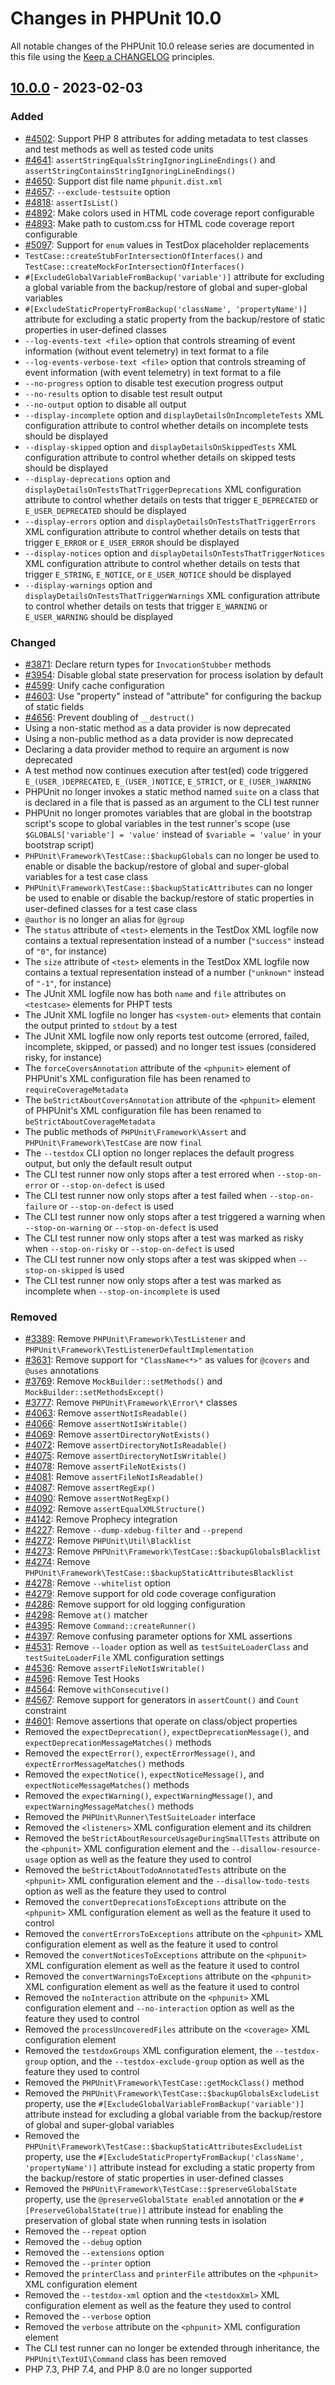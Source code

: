 # Changes in PHPUnit 10.0

All notable changes of the PHPUnit 10.0 release series are documented in this file using the [Keep a CHANGELOG](https://keepachangelog.com/) principles.

## [10.0.0] - 2023-02-03

### Added

* [#4502](https://github.com/sebastianbergmann/phpunit/issues/4502): Support PHP 8 attributes for adding metadata to test classes and test methods as well as tested code units
* [#4641](https://github.com/sebastianbergmann/phpunit/issues/4641): `assertStringEqualsStringIgnoringLineEndings()` and `assertStringContainsStringIgnoringLineEndings()`
* [#4650](https://github.com/sebastianbergmann/phpunit/issues/4650): Support dist file name `phpunit.dist.xml`
* [#4657](https://github.com/sebastianbergmann/phpunit/pull/4657): `--exclude-testsuite` option
* [#4818](https://github.com/sebastianbergmann/phpunit/pull/4818): `assertIsList()`
* [#4892](https://github.com/sebastianbergmann/phpunit/issues/4892): Make colors used in HTML code coverage report configurable
* [#4893](https://github.com/sebastianbergmann/phpunit/issues/4893): Make path to custom.css for HTML code coverage report configurable
* [#5097](https://github.com/sebastianbergmann/phpunit/issues/5097): Support for `enum` values in TestDox placeholder replacements
* `TestCase::createStubForIntersectionOfInterfaces()` and `TestCase::createMockForIntersectionOfInterfaces()`
* `#[ExcludeGlobalVariableFromBackup('variable')]` attribute for excluding a global variable from the backup/restore of global and super-global variables
* `#[ExcludeStaticPropertyFromBackup('className', 'propertyName')]` attribute for excluding a static property from the backup/restore of static properties in user-defined classes
* `--log-events-text <file>` option that controls streaming of event information (without event telemetry) in text format to a file
* `--log-events-verbose-text <file>` option that controls streaming of event information (with event telemetry) in text format to a file
* `--no-progress` option to disable test execution progress output
* `--no-results` option to disable test result output
* `--no-output` option to disable all output
* `--display-incomplete` option and `displayDetailsOnIncompleteTests` XML configuration attribute to control whether details on incomplete tests should be displayed
* `--display-skipped` option and `displayDetailsOnSkippedTests` XML configuration attribute to control whether details on skipped tests should be displayed
* `--display-deprecations` option and `displayDetailsOnTestsThatTriggerDeprecations` XML configuration attribute to control whether details on tests that trigger `E_DEPRECATED` or `E_USER_DEPRECATED` should be displayed
* `--display-errors` option and `displayDetailsOnTestsThatTriggerErrors` XML configuration attribute to control whether details on tests that trigger `E_ERROR` or `E_USER_ERROR` should be displayed
* `--display-notices` option and `displayDetailsOnTestsThatTriggerNotices` XML configuration attribute to control whether details on tests that trigger `E_STRING`, `E_NOTICE`, or `E_USER_NOTICE` should be displayed
* `--display-warnings` option and `displayDetailsOnTestsThatTriggerWarnings` XML configuration attribute to control whether details on tests that trigger `E_WARNING` or `E_USER_WARNING` should be displayed

### Changed

* [#3871](https://github.com/sebastianbergmann/phpunit/issues/3871): Declare return types for `InvocationStubber` methods
* [#3954](https://github.com/sebastianbergmann/phpunit/issues/3954): Disable global state preservation for process isolation by default
* [#4599](https://github.com/sebastianbergmann/phpunit/issues/4599): Unify cache configuration
* [#4603](https://github.com/sebastianbergmann/phpunit/issues/4603): Use "property" instead of "attribute" for configuring the backup of static fields
* [#4656](https://github.com/sebastianbergmann/phpunit/issues/4656): Prevent doubling of `__destruct()`
* Using a non-static method as a data provider is now deprecated 
* Using a non-public method as a data provider is now deprecated
* Declaring a data provider method to require an argument is now deprecated
* A test method now continues execution after test(ed) code triggered `E_(USER_)DEPRECATED`, `E_(USER_)NOTICE`, `E_STRICT`, or `E_(USER_)WARNING`
* PHPUnit no longer invokes a static method named `suite` on a class that is declared in a file that is passed as an argument to the CLI test runner
* PHPUnit no longer promotes variables that are global in the bootstrap script's scope to global variables in the test runner's scope (use `$GLOBALS['variable'] = 'value'` instead of `$variable = 'value'` in your bootstrap script)
* `PHPUnit\Framework\TestCase::$backupGlobals` can no longer be used to enable or disable the backup/restore of global and super-global variables for a test case class
* `PHPUnit\Framework\TestCase::$backupStaticAttributes` can no longer be used to enable or disable the backup/restore of static properties in user-defined classes for a test case class
* `@author` is no longer an alias for `@group`
* The `status` attribute of `<test>` elements in the TestDox XML logfile now contains a textual representation instead of a number (`"success"` instead of `"0"`, for instance)
* The `size` attribute of `<test>` elements in the TestDox XML logfile now contains a textual representation instead of a number (`"unknown"` instead of `"-1"`, for instance)
* The JUnit XML logfile now has both `name` and `file` attributes on `<testcase>` elements for PHPT tests
* The JUnit XML logfile no longer has `<system-out>` elements that contain the output printed to `stdout` by a test
* The JUnit XML logfile now only reports test outcome (errored, failed, incomplete, skipped, or passed) and no longer test issues (considered risky, for instance)
* The `forceCoversAnnotation` attribute of the `<phpunit>` element of PHPUnit's XML configuration file has been renamed to `requireCoverageMetadata`
* The `beStrictAboutCoversAnnotation` attribute of the `<phpunit>` element of PHPUnit's XML configuration file has been renamed to `beStrictAboutCoverageMetadata`
* The public methods of `PHPUnit\Framework\Assert` and `PHPUnit\Framework\TestCase` are now `final`
* The `--testdox` CLI option no longer replaces the default progress output, but only the default result output
* The CLI test runner now only stops after a test errored when `--stop-on-error` or `--stop-on-defect` is used
* The CLI test runner now only stops after a test failed when `--stop-on-failure` or `--stop-on-defect` is used
* The CLI test runner now only stops after a test triggered a warning when `--stop-on-warning` or `--stop-on-defect` is used
* The CLI test runner now only stops after a test was marked as risky when `--stop-on-risky` or `--stop-on-defect` is used
* The CLI test runner now only stops after a test was skipped when `--stop-on-skipped` is used
* The CLI test runner now only stops after a test was marked as incomplete when `--stop-on-incomplete` is used

### Removed

* [#3389](https://github.com/sebastianbergmann/phpunit/issues/3389): Remove `PHPUnit\Framework\TestListener` and `PHPUnit\Framework\TestListenerDefaultImplementation`
* [#3631](https://github.com/sebastianbergmann/phpunit/issues/3631): Remove support for `"ClassName<*>"` as values for `@covers` and `@uses` annotations
* [#3769](https://github.com/sebastianbergmann/phpunit/issues/3769): Remove `MockBuilder::setMethods()` and `MockBuilder::setMethodsExcept()`
* [#3777](https://github.com/sebastianbergmann/phpunit/issues/3777): Remove `PHPUnit\Framework\Error\*` classes
* [#4063](https://github.com/sebastianbergmann/phpunit/issues/4063): Remove `assertNotIsReadable()`
* [#4066](https://github.com/sebastianbergmann/phpunit/issues/4066): Remove `assertNotIsWritable()`
* [#4069](https://github.com/sebastianbergmann/phpunit/issues/4069): Remove `assertDirectoryNotExists()`
* [#4072](https://github.com/sebastianbergmann/phpunit/issues/4072): Remove `assertDirectoryNotIsReadable()`
* [#4075](https://github.com/sebastianbergmann/phpunit/issues/4075): Remove `assertDirectoryNotIsWritable()`
* [#4078](https://github.com/sebastianbergmann/phpunit/issues/4078): Remove `assertFileNotExists()`
* [#4081](https://github.com/sebastianbergmann/phpunit/issues/4081): Remove `assertFileNotIsReadable()`
* [#4087](https://github.com/sebastianbergmann/phpunit/issues/4087): Remove `assertRegExp()`
* [#4090](https://github.com/sebastianbergmann/phpunit/issues/4090): Remove `assertNotRegExp()`
* [#4092](https://github.com/sebastianbergmann/phpunit/issues/4092): Remove `assertEqualXMLStructure()`
* [#4142](https://github.com/sebastianbergmann/phpunit/issues/4142): Remove Prophecy integration
* [#4227](https://github.com/sebastianbergmann/phpunit/issues/4227): Remove `--dump-xdebug-filter` and `--prepend`
* [#4272](https://github.com/sebastianbergmann/phpunit/issues/4272): Remove `PHPUnit\Util\Blacklist`
* [#4273](https://github.com/sebastianbergmann/phpunit/issues/4273): Remove `PHPUnit\Framework\TestCase::$backupGlobalsBlacklist`
* [#4274](https://github.com/sebastianbergmann/phpunit/issues/4274): Remove `PHPUnit\Framework\TestCase::$backupStaticAttributesBlacklist`
* [#4278](https://github.com/sebastianbergmann/phpunit/issues/4278): Remove `--whitelist` option
* [#4279](https://github.com/sebastianbergmann/phpunit/issues/4279): Remove support for old code coverage configuration
* [#4286](https://github.com/sebastianbergmann/phpunit/issues/4286): Remove support for old logging configuration
* [#4298](https://github.com/sebastianbergmann/phpunit/issues/4298): Remove `at()` matcher
* [#4395](https://github.com/sebastianbergmann/phpunit/issues/4395): Remove `Command::createRunner()`
* [#4397](https://github.com/sebastianbergmann/phpunit/issues/4397): Remove confusing parameter options for XML assertions
* [#4531](https://github.com/sebastianbergmann/phpunit/pull/4531): Remove `--loader` option as well as `testSuiteLoaderClass` and `testSuiteLoaderFile` XML configuration settings
* [#4536](https://github.com/sebastianbergmann/phpunit/issues/4536): Remove `assertFileNotIsWritable()`
* [#4596](https://github.com/sebastianbergmann/phpunit/issues/4595): Remove Test Hooks
* [#4564](https://github.com/sebastianbergmann/phpunit/issues/4564): Remove `withConsecutive()`
* [#4567](https://github.com/sebastianbergmann/phpunit/issues/4567): Remove support for generators in `assertCount()` and `Count` constraint
* [#4601](https://github.com/sebastianbergmann/phpunit/issues/4601): Remove assertions that operate on class/object properties
* Removed the `expectDeprecation()`, `expectDeprecationMessage()`, and `expectDeprecationMessageMatches()` methods
* Removed the `expectError()`, `expectErrorMessage()`, and `expectErrorMessageMatches()` methods
* Removed the `expectNotice()`, `expectNoticeMessage()`, and `expectNoticeMessageMatches()` methods
* Removed the `expectWarning()`, `expectWarningMessage()`, and `expectWarningMessageMatches()` methods
* Removed the `PHPUnit\Runner\TestSuiteLoader` interface
* Removed the `<listeners>` XML configuration element and its children
* Removed the `beStrictAboutResourceUsageDuringSmallTests` attribute on the `<phpunit>` XML configuration element and the `--disallow-resource-usage` option as well as the feature they used to control
* Removed the `beStrictAboutTodoAnnotatedTests` attribute on the `<phpunit>` XML configuration element and the `--disallow-todo-tests` option as well as the feature they used to control
* Removed the `convertDeprecationsToExceptions` attribute on the `<phpunit>` XML configuration element as well as the feature it used to control
* Removed the `convertErrorsToExceptions` attribute on the `<phpunit>` XML configuration element as well as the feature it used to control
* Removed the `convertNoticesToExceptions` attribute on the `<phpunit>` XML configuration element as well as the feature it used to control
* Removed the `convertWarningsToExceptions` attribute on the `<phpunit>` XML configuration element as well as the feature it used to control
* Removed the `noInteraction` attribute on the `<phpunit>` XML configuration element and `--no-interaction` option as well as the feature they used to control
* Removed the `processUncoveredFiles` attribute on the `<coverage>` XML configuration element
* Removed the `testdoxGroups` XML configuration element, the `--testdox-group` option, and the `--testdox-exclude-group` option as well as the feature they used to control
* Removed the `PHPUnit\Framework\TestCase::getMockClass()` method
* Removed the `PHPUnit\Framework\TestCase::$backupGlobalsExcludeList` property, use the `#[ExcludeGlobalVariableFromBackup('variable')]` attribute instead for excluding a global variable from the backup/restore of global and super-global variables
* Removed the `PHPUnit\Framework\TestCase::$backupStaticAttributesExcludeList` property, use the `#[ExcludeStaticPropertyFromBackup('className', 'propertyName')]` attribute instead for excluding a static property from the backup/restore of static properties in user-defined classes
* Removed the `PHPUnit\Framework\TestCase::$preserveGlobalState` property, use the `@preserveGlobalState enabled` annotation or the `#[PreserveGlobalState(true)]` attribute instead for enabling the preservation of global state when running tests in isolation
* Removed the `--repeat` option
* Removed the `--debug` option
* Removed the `--extensions` option
* Removed the `--printer` option
* Removed the `printerClass` and `printerFile` attributes on the `<phpunit>` XML configuration element
* Removed the `--testdox-xml` option and the `<testdoxXml>` XML configuration element as well as the feature they used to control
* Removed the `--verbose` option
* Removed the `verbose` attribute on the `<phpunit>` XML configuration element
* The CLI test runner can no longer be extended through inheritance, the `PHPUnit\TextUI\Command` class has been removed
* PHP 7.3, PHP 7.4, and PHP 8.0 are no longer supported

[10.0.0]: https://github.com/sebastianbergmann/phpunit/compare/9.5...main
